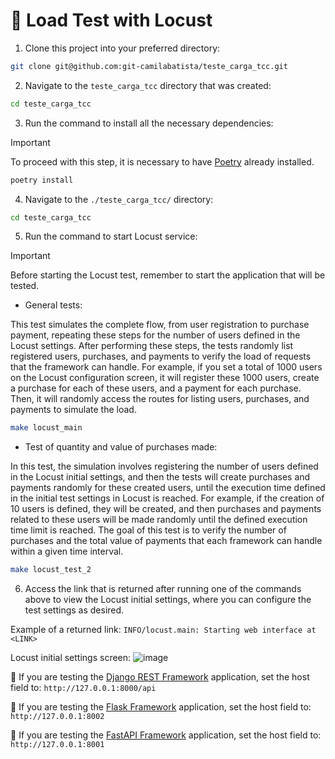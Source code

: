 # 📌 Load Test with Locust

1. Clone this project into your preferred directory:

```sh
git clone git@github.com:git-camilabatista/teste_carga_tcc.git
```

2. Navigate to the `teste_carga_tcc` directory that was created:

```sh
cd teste_carga_tcc
```

3. Run the command to install all the necessary dependencies:

> [!IMPORTANT]
> To proceed with this step, it is necessary to have [Poetry](https://python-poetry.org/) already installed.

```sh
poetry install
```

4. Navigate to the `./teste_carga_tcc/` directory:

```sh
cd teste_carga_tcc
```

5. Run the command to start Locust service:

> [!IMPORTANT]
> Before starting the Locust test, remember to start the application that will be tested.

- General tests:

This test simulates the complete flow, from user registration to purchase payment, repeating these steps for the number of users defined in the Locust settings. After performing these steps, the tests randomly list registered users, purchases, and payments to verify the load of requests that the framework can handle. For example, if you set a total of 1000 users on the Locust configuration screen, it will register these 1000 users, create a purchase for each of these users, and a payment for each purchase. Then, it will randomly access the routes for listing users, purchases, and payments to simulate the load.
  
```sh
make locust_main
```

- Test of quantity and value of purchases made:

In this test, the simulation involves registering the number of users defined in the Locust initial settings, and then the tests will create purchases and payments randomly for these created users, until the execution time defined in the initial test settings in Locust is reached. For example, if the creation of 10 users is defined, they will be created, and then purchases and payments related to these users will be made randomly until the defined execution time limit is reached. The goal of this test is to verify the number of purchases and the total value of payments that each framework can handle within a given time interval.

```sh
make locust_test_2
```

6. Access the link that is returned after running one of the commands above to view the Locust initial settings, where you can configure the test settings as desired.
   
Example of a returned link: `INFO/locust.main: Starting web interface at <LINK>`

Locust initial settings screen:
![image](https://github.com/user-attachments/assets/617eab05-c9c5-475b-94d9-0650d7bf0710)

🚩 If you are testing the [Django REST Framework](https://github.com/git-camilabatista/django_tcc) application, set the host field to: `http://127.0.0.1:8000/api`

🚩 If you are testing the [Flask Framework](https://github.com/git-camilabatista/flask_tcc) application, set the host field to:  `http://127.0.0.1:8002`

🚩 If you are testing the [FastAPI Framework](https://github.com/git-camilabatista/fastapi_tcc) application, set the host field to: `http://127.0.0.1:8001`
